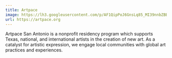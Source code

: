 ```yaml
---
title: Artpace
image: https://lh3.googleusercontent.com/p/AF1QipPoJ6GnsLq85_MI39nnbZBBVkMRt-dKF37p3OmS=s1360-w1360-h1020
url: https://artpace.org
---
```


Artpace San Antonio is a nonprofit residency program which supports Texas, national, and international artists in the creation of new art. As a catalyst for artistic expression, we engage local communities with global art practices and experiences.